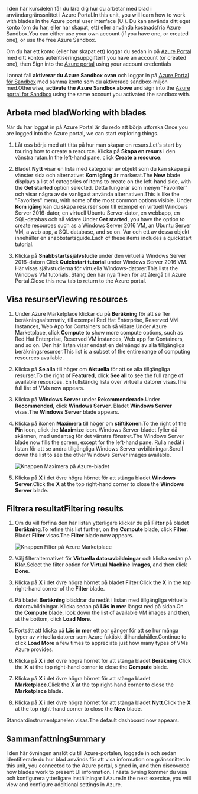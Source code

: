 <span data-ttu-id="84ae7-101">I den här kursdelen får du lära dig hur du arbetar med blad i användargränssnittet i Azure Portal.</span><span class="sxs-lookup"><span data-stu-id="84ae7-101">In this unit, you will learn how to work with blades in the Azure portal user interface (UI).</span></span> <span data-ttu-id="84ae7-102">Du kan använda ditt eget konto (om du har, eller har skapat, ett) eller använda kostnadsfria Azure Sandbox.</span><span class="sxs-lookup"><span data-stu-id="84ae7-102">You can either use your own account (if you have one, or created one), or use the free Azure Sandbox.</span></span>

<span data-ttu-id="84ae7-103">Om du har ett konto (eller har skapat ett) loggar du sedan in på [Azure Portal](https://portal.azure.com?azure-portal=true) med ditt kontos autentiseringsuppgifter</span><span class="sxs-lookup"><span data-stu-id="84ae7-103">If you have an account (or created one), then Sign into the [Azure portal](https://portal.azure.com?azure-portal=true) using your account credentials</span></span>

<span data-ttu-id="84ae7-104">I annat fall **aktiverar du Azure Sandbox ovan** och loggar in på [Azure Portal för Sandbox](https://portal.azure.com/triplecrownlabs.onmicrosoft.com?azure-portal=true) med samma konto som du aktiverade sandbox-miljön med.</span><span class="sxs-lookup"><span data-stu-id="84ae7-104">Otherwise, **activate the Azure Sandbox above** and sign into the [Azure portal for Sandbox](https://portal.azure.com/triplecrownlabs.onmicrosoft.com?azure-portal=true) using the same account you activated the sandbox with.</span></span>

## <a name="working-with-blades"></a><span data-ttu-id="84ae7-105">Arbeta med blad</span><span class="sxs-lookup"><span data-stu-id="84ae7-105">Working with blades</span></span>

<span data-ttu-id="84ae7-106">När du har loggat in på Azure Portal är du redo att börja utforska.</span><span class="sxs-lookup"><span data-stu-id="84ae7-106">Once you are logged into the Azure portal, we can start exploring things.</span></span>

1. <span data-ttu-id="84ae7-107">Låt oss börja med att titta på hur man skapar en resurs.</span><span class="sxs-lookup"><span data-stu-id="84ae7-107">Let's start by touring how to create a resource.</span></span> <span data-ttu-id="84ae7-108">Klicka på **Skapa en resurs** i den vänstra rutan.</span><span class="sxs-lookup"><span data-stu-id="84ae7-108">In the left-hand pane, click **Create a resource**.</span></span>

1. <span data-ttu-id="84ae7-109">Bladet **Nytt** visar en lista med kategorier av objekt som du kan skapa på vänster sida och alternativet **Kom igång** är markerat.</span><span class="sxs-lookup"><span data-stu-id="84ae7-109">The **New** blade displays a list of categories of items to create on the left-hand side, with the **Get started** option selected.</span></span> <span data-ttu-id="84ae7-110">Detta fungerar som menyn ”Favoriter” och visar några av de vanligast använda alternativen.</span><span class="sxs-lookup"><span data-stu-id="84ae7-110">This is like the "Favorites" menu, with some of the most common options visible.</span></span> <span data-ttu-id="84ae7-111">Under **Kom igång** kan du skapa resurser som till exempel en virtuell Windows Server 2016-dator, en virtuell Ubuntu Server-dator, en webbapp, en SQL-databas och så vidare.</span><span class="sxs-lookup"><span data-stu-id="84ae7-111">Under **Get started**, you have the option to create resources such as a Windows Server 2016 VM, an Ubuntu Server VM, a web app, a SQL database, and so on.</span></span> <span data-ttu-id="84ae7-112">Var och ett av dessa objekt innehåller en snabbstartsguide.</span><span class="sxs-lookup"><span data-stu-id="84ae7-112">Each of these items includes a quickstart tutorial.</span></span>

1. <span data-ttu-id="84ae7-113">Klicka på **Snabbstartssjälvstudie** under den virtuella Windows Server 2016-datorn.</span><span class="sxs-lookup"><span data-stu-id="84ae7-113">Click **Quickstart tutorial** under Windows Server 2016 VM.</span></span> <span data-ttu-id="84ae7-114">Här visas självstudierna för virtuella Windows-datorer.</span><span class="sxs-lookup"><span data-stu-id="84ae7-114">This lists the Windows VM tutorials.</span></span> <span data-ttu-id="84ae7-115">Stäng den här nya fliken för att återgå till Azure Portal.</span><span class="sxs-lookup"><span data-stu-id="84ae7-115">Close this new tab to return to the Azure portal.</span></span>

## <a name="viewing-resources"></a><span data-ttu-id="84ae7-116">Visa resurser</span><span class="sxs-lookup"><span data-stu-id="84ae7-116">Viewing resources</span></span>

1. <span data-ttu-id="84ae7-117">Under Azure Marketplace klickar du på **Beräkning** för att se fler beräkningsalternativ, till exempel Red Hat Enterprise, Reserved VM Instances, Web App for Containers och så vidare.</span><span class="sxs-lookup"><span data-stu-id="84ae7-117">Under Azure Marketplace, click **Compute** to show more compute options, such as Red Hat Enterprise, Reserved VM instances, Web app for Containers, and so on.</span></span> <span data-ttu-id="84ae7-118">Den här listan visar endast en delmängd av alla tillgängliga beräkningsresurser.</span><span class="sxs-lookup"><span data-stu-id="84ae7-118">This list is a subset of the entire range of computing resources available.</span></span>

2. <span data-ttu-id="84ae7-119">Klicka på **Se alla** till höger om **Aktuella** för att se alla tillgängliga resurser.</span><span class="sxs-lookup"><span data-stu-id="84ae7-119">To the right of **Featured**, click **See all** to see the full range of available resources.</span></span> <span data-ttu-id="84ae7-120">En fullständig lista över virtuella datorer visas.</span><span class="sxs-lookup"><span data-stu-id="84ae7-120">The full list of VMs now appears.</span></span>

3. <span data-ttu-id="84ae7-121">Klicka på **Windows Server** under **Rekommenderade**.</span><span class="sxs-lookup"><span data-stu-id="84ae7-121">Under **Recommended**, click **Windows Server**.</span></span> <span data-ttu-id="84ae7-122">Bladet **Windows Server** visas.</span><span class="sxs-lookup"><span data-stu-id="84ae7-122">The **Windows Server** blade appears.</span></span>

4. <span data-ttu-id="84ae7-123">Klicka på ikonen **Maximera** till höger om **stiftikonen**.</span><span class="sxs-lookup"><span data-stu-id="84ae7-123">To the right of the **Pin** icon, click the **Maximize** icon.</span></span> <span data-ttu-id="84ae7-124">Windows Server-bladet fyller då skärmen, med undantag för det vänstra fönstret.</span><span class="sxs-lookup"><span data-stu-id="84ae7-124">The Windows Server blade now fills the screen, except for the left-hand pane.</span></span> <span data-ttu-id="84ae7-125">Rulla nedåt i listan för att se andra tillgängliga Windows Server-avbildningar.</span><span class="sxs-lookup"><span data-stu-id="84ae7-125">Scroll down the list to see the other Windows Server images available.</span></span>

    ![Knappen Maximera på Azure-bladet](../media/6-maximize-button.png)

5. <span data-ttu-id="84ae7-127">Klicka på **X** i det övre högra hörnet för att stänga bladet **Windows Server**.</span><span class="sxs-lookup"><span data-stu-id="84ae7-127">Click the **X** at the top right-hand corner to close the **Windows Server** blade.</span></span>

## <a name="filtering-results"></a><span data-ttu-id="84ae7-128">Filtrera resultat</span><span class="sxs-lookup"><span data-stu-id="84ae7-128">Filtering results</span></span>

1. <span data-ttu-id="84ae7-129">Om du vill förfina den här listan ytterligare klickar du på **Filter** på bladet **Beräkning**.</span><span class="sxs-lookup"><span data-stu-id="84ae7-129">To refine this list further, on the **Compute** blade, click **Filter**.</span></span> <span data-ttu-id="84ae7-130">Bladet **Filter** visas.</span><span class="sxs-lookup"><span data-stu-id="84ae7-130">The **Filter** blade now appears.</span></span>

    ![Knappen Filter på Azure Marketplace](../media/6-filter.png)

2. <span data-ttu-id="84ae7-132">Välj filteralternativet för **Virtuella datoravbildningar** och klicka sedan på **Klar**.</span><span class="sxs-lookup"><span data-stu-id="84ae7-132">Select the filter option for **Virtual Machine Images**, and then click **Done**.</span></span>

3. <span data-ttu-id="84ae7-133">Klicka på **X** i det övre högra hörnet på bladet **Filter**.</span><span class="sxs-lookup"><span data-stu-id="84ae7-133">Click the **X** in the top right-hand corner of the **Filter** blade.</span></span>

1. <span data-ttu-id="84ae7-134">På bladet **Beräkning** bläddrar du nedåt i listan med tillgängliga virtuella datoravbildningar. Klicka sedan på **Läs in mer** längst ned på sidan.</span><span class="sxs-lookup"><span data-stu-id="84ae7-134">On the **Compute** blade, look down the list of available VM images and then, at the bottom, click **Load More**.</span></span>

1. <span data-ttu-id="84ae7-135">Fortsätt att klicka på **Läs in mer** ett par gånger för att se hur många typer av virtuella datorer som Azure faktiskt tillhandahåller.</span><span class="sxs-lookup"><span data-stu-id="84ae7-135">Continue to click **Load More** a few times to appreciate just how many types of VMs Azure provides.</span></span>

1. <span data-ttu-id="84ae7-136">Klicka på **X** i det övre högra hörnet för att stänga bladet **Beräkning**.</span><span class="sxs-lookup"><span data-stu-id="84ae7-136">Click the **X** at the top right-hand corner to close the **Compute** blade.</span></span>

1. <span data-ttu-id="84ae7-137">Klicka på **X** i det övre högra hörnet för att stänga bladet **Marketplace**.</span><span class="sxs-lookup"><span data-stu-id="84ae7-137">Click the **X** at the top right-hand corner to close the **Marketplace** blade.</span></span>

1. <span data-ttu-id="84ae7-138">Klicka på **X** i det övre högra hörnet för att stänga bladet **Nytt**.</span><span class="sxs-lookup"><span data-stu-id="84ae7-138">Click the **X** at the top right-hand corner to close the **New** blade.</span></span>

<span data-ttu-id="84ae7-139">Standardinstrumentpanelen visas.</span><span class="sxs-lookup"><span data-stu-id="84ae7-139">The default dashboard now appears.</span></span>

## <a name="summary"></a><span data-ttu-id="84ae7-140">Sammanfattning</span><span class="sxs-lookup"><span data-stu-id="84ae7-140">Summary</span></span>

<span data-ttu-id="84ae7-141">I den här övningen anslöt du till Azure-portalen, loggade in och sedan identifierade du hur blad används för att visa information om gränssnittet.</span><span class="sxs-lookup"><span data-stu-id="84ae7-141">In this unit, you connected to the Azure portal, signed in, and then discovered how blades work to present UI information.</span></span> <span data-ttu-id="84ae7-142">I nästa övning kommer du visa och konfigurera ytterligare inställningar i Azure.</span><span class="sxs-lookup"><span data-stu-id="84ae7-142">In the next exercise, you will view and configure additional settings in Azure.</span></span>
